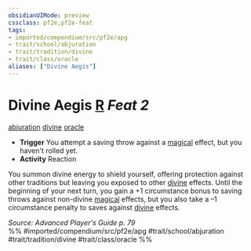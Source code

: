 ```yaml
---
obsidianUIMode: preview
cssclass: pf2e,pf2e-feat
tags:
- imported/compendium/src/pf2e/apg
- trait/school/abjuration
- trait/tradition/divine
- trait/class/oracle
aliases: ["Divine Aegis"]
---
```

# Divine Aegis  [R](chapter-9-playing-the-game.md#Actions "Reaction") *Feat 2*  
[abjuration](abjuration.md)  [divine](divine.md)  [oracle](rules/traits/oracle-apg.md)  

- **Trigger** You attempt a saving throw against a [magical](magical.md) effect, but you haven't rolled yet.
- **Activity** Reaction

You summon divine energy to shield yourself, offering protection against other traditions but leaving you exposed to other [divine](divine.md) effects. Until the beginning of your next turn, you gain a +1 circumstance bonus to saving throws against non-divine [magical](magical.md) effects, but you also take a –1 circumstance penalty to saves against [divine](divine.md) effects.

*Source: Advanced Player's Guide p. 79*  
%% #imported/compendium/src/pf2e/apg #trait/school/abjuration #trait/tradition/divine #trait/class/oracle %%